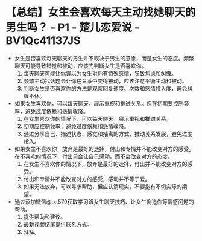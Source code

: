 # 【总结】女生会喜欢每天主动找她聊天的男生吗？ - P1 - 楚儿恋爱说 - BV1Qc41137JS

-   女生是否喜欢每天聊天的男生并不取决于男生的意愿，而是女生的态度。频繁聊天可能导致错觉和被动，应该先判断女生是否喜欢你。
    1.  每天聊天可能让你误以为女生对你有特殊感情，导致焦虑和纠缠。
    2.  频繁主动找话题会让你在关系中变得被动，应该注意平衡主动和被动。
    3.  判断女生是否喜欢你的方法是观察回复速度、次数和感情投入度，避免纠缠不休。
-   如果女生喜欢你，可以每天聊天，展示重视和推进关系。但在初期要控制频率，避免过度依赖和感情骤降。
    1.  在女生喜欢你的情况下，可以每天聊天，展示重视和推进关系。
    2.  初期应控制频率，避免过度依赖和感情骤降。
    3.  通过分享自己、描述状态、感觉和抽离的方式，推动关系发展，避免过度投入。
-   如果女生不喜欢你，放弃是最好的选择，付出和专情并不能改变对方的感受。在不喜欢的情况下，付出只会让自己感动，而不会改变对方的态度。
    1.  在女生不喜欢你的情况下，放弃是最好的选择，付出并不能改变对方的感受。
    2.  付出和专情并不能改变对方的感受，感动并不等于爱。
    3.  如果无法放弃，可以寻求帮助，但应认清现实，不要抱有不切实际的期望。
-   通过添加微信@txt579获取学习跟女生聊天技巧、让女生倒追你等情感问题的帮助。
    1.  提供帮助和建议。
    2.  最新视频结尾提供联系方式。
    3.  拜拜。